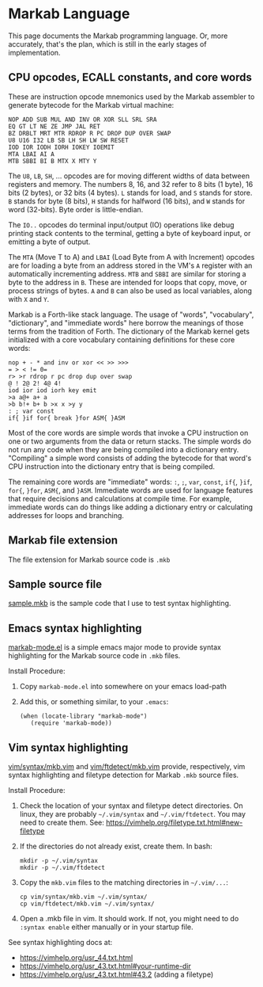 <!-- Copyright (c) 2022 Sam Blenny -->
<!-- SPDX-License-Identifier: MIT -->

# Markab Language

This page documents the Markab programming language. Or, more accurately,
that's the plan, which is still in the early stages of implementation.


## CPU opcodes, ECALL constants, and core words

These are instruction opcode mnemonics used by the Markab assembler to generate
bytecode for the Markab virtual machine:

```
NOP ADD SUB MUL AND INV OR XOR SLL SRL SRA
EQ GT LT NE ZE JMP JAL RET
BZ DRBLT MRT MTR RDROP R PC DROP DUP OVER SWAP
U8 U16 I32 LB SB LH SH LW SW RESET
IOD IOR IODH IORH IOKEY IOEMIT
MTA LBAI AI A
MTB SBBI BI B MTX X MTY Y
```

The `U8`, `LB`, `SH`, ... opcodes are for moving different widths of data
between registers and memory. The numbers 8, 16, and 32 refer to 8 bits (1
byte), 16 bits (2 bytes), or 32 bits (4 bytes). `L` stands for load, and `S`
stands for store. `B` stands for byte (8 bits), `H` stands for halfword (16
bits), and `W` stands for word (32-bits). Byte order is little-endian.

The `IO..` opcodes do terminal input/output (IO) operations like debug printing
stack contents to the terminal, getting a byte of keyboard input, or emitting a
byte of output.

The `MTA` (Move T to A) and `LBAI` (Load Byte from A with Increment) opcodes
are for loading a byte from an address stored in the VM's `A` register with an
automatically incrementing address. `MTB` and `SBBI` are similar for storing a
byte to the address in `B`. These are intended for loops that copy, move, or
process strings of bytes. `A` and `B` can also be used as local variables,
along with `X` and `Y`.

Markab is a Forth-like stack language. The usage of "words", "vocabulary",
"dictionary", and "immediate words" here borrow the meanings of those terms from
the tradition of Forth. The dictionary of the Markab kernel gets initialized
with a core vocabulary containing definitions for these core words:

```
nop + - * and inv or xor << >> >>>
= > < != 0=
r> >r rdrop r pc drop dup over swap
@ ! 2@ 2! 4@ 4!
iod ior iod iorh key emit
>a a@+ a+ a
>b b!+ b+ b >x x >y y
: ; var const
if{ }if for{ break }for ASM{ }ASM
```

Most of the core words are simple words that invoke a CPU instruction on one or
two arguments from the data or return stacks. The simple words do not run any
code when they are being compiled into a dictionary entry. "Compiling" a simple
word consists of adding the bytecode for that word's CPU instruction into the
dictionary entry that is being compiled.

The remaining core words are "immediate" words: `:`, `;`, `var`, `const`,
`if{`, `}if`, `for{`, `}for`, `ASM{`, and `}ASM`. Immediate words are used for
language features that require decisions and calculations at compile time. For
example, immediate words can do things like adding a dictionary entry or
calculating addresses for loops and branching.


## Markab file extension

The file extension for Markab source code is `.mkb`


## Sample source file

[sample.mkb](sample.mkb) is the sample code that I use to test syntax
highlighting.


## Emacs syntax highlighting

[markab-mode.el](markab-mode.el) is a simple emacs major mode to provide syntax
highlighting for the Markab source code in `.mkb` files.

Install Procedure:

1. Copy `markab-mode.el` into somewhere on your emacs load-path

2. Add this, or something similar, to your `.emacs`:
   ```
   (when (locate-library "markab-mode")
      (require 'markab-mode))
   ```


## Vim syntax highlighting

[vim/syntax/mkb.vim](vim/syntax/mkb.vim) and
[vim/ftdetect/mkb.vim](vim/ftdetect/mkb.vim) provide, respectively, vim syntax
highlighting and filetype detection for Markab `.mkb` source files.

Install Procedure:

1. Check the location of your syntax and filetype detect directories. On linux,
   they are probably `~/.vim/syntax` and `~/.vim/ftdetect`. You may need to
   create them. See: https://vimhelp.org/filetype.txt.html#new-filetype

2. If the directories do not already exist, create them. In bash:
   ```
   mkdir -p ~/.vim/syntax
   mkdir -p ~/.vim/ftdetect
   ```

3. Copy the `mkb.vim` files to the matching directories in `~/.vim/...`:
   ```
   cp vim/syntax/mkb.vim ~/.vim/syntax/
   cp vim/ftdetect/mkb.vim ~/.vim/syntax/
   ```

4. Open a .mkb file in vim. It should work. If not, you might need to do
   `:syntax enable` either manually or in your startup file.

See syntax highlighting docs at:
- https://vimhelp.org/usr_44.txt.html
- https://vimhelp.org/usr_43.txt.html#your-runtime-dir
- https://vimhelp.org/usr_43.txt.html#43.2  (adding a filetype)
